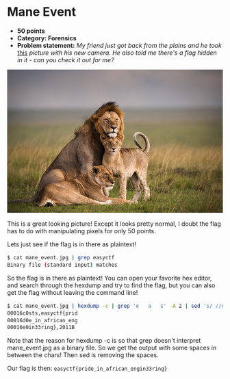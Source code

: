 Mane Event
======
* **50 points**
* **Category: Forensics**
* **Problem statement:** _My friend just got back from the plains and he took_ [this](mane_event.jpg) _picture with his new camera. He also told me there's a flag hidden in it - can you check it out for me?_

![mane_event.jpg](mane_event.jpg)

This is a great looking picture! Except it looks pretty normal, I doubt the flag has to do with manipulating pixels for only 50 points.

Lets just see if the flag is in there as plaintext!

``` bash
$ cat mane_event.jpg | grep easyctf
Binary file (standard input) matches
```

So the flag is in there as plaintext!
You can open your favorite hex editor, and search through the hexdump and try to find the flag, but you can also get the flag without leaving the command line!

``` bash
$ cat mane_event.jpg | hexdump -c | grep 'e   a   s' -A 2 | sed 's/ //g'
00016c0sts,easyctf{prid
00016d0e_in_african_eng
00016e0in33ring},2011B
```
Note that the reason for hexdump -c is so that grep doesn't interpret mane_event.jpg as a binary file. So we get the output with some spaces in between the chars! Then sed is removing the spaces.

Our flag is then:
`easyctf{pride_in_african_engin33ring}`
